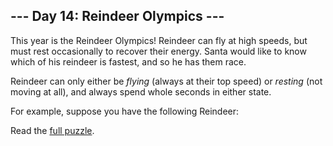 ## --- Day 14: Reindeer Olympics ---
This year is the Reindeer Olympics!  Reindeer can fly at high speeds, but must rest occasionally to recover their energy.  Santa would like to know which of his reindeer is fastest, and so he has them race.

Reindeer can only either be <em>flying</em> (always at their top speed) or <em>resting</em> (not moving at all), and always spend whole seconds in either state.

For example, suppose you have the following Reindeer:

Read the [full puzzle](https://adventofcode.com/2015/day/14).
